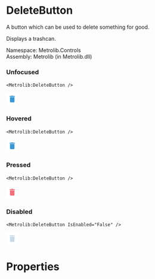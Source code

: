 # DeleteButton  

A button which can be used to delete something for good.

Displays a trashcan.

Namespace: Metrolib.Controls  
Assembly: Metrolib (in Metrolib.dll)  

### Unfocused

```xaml
<Metrolib:DeleteButton />
```
![Image of DeleteButton, Unfocused](Unfocused.png)

### Hovered

```xaml
<Metrolib:DeleteButton />
```
![Image of DeleteButton, Hovered](Hovered.png)

### Pressed

```xaml
<Metrolib:DeleteButton />
```
![Image of DeleteButton, Pressed](Pressed.png)

### Disabled

```xaml
<Metrolib:DeleteButton IsEnabled="False" />
```
![Image of DeleteButton, Disabled](Disabled.png)

# Properties  

